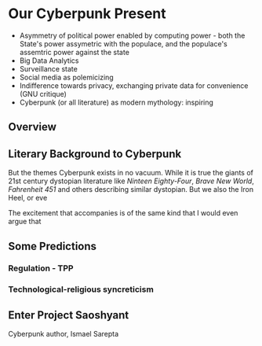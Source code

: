 # Our Cyberpunk Present
- Asymmetry of political power enabled by computing power - both the State's power assymetric with the populace, and the populace's assemtric power against the state
- Big Data Analytics
- Surveillance state
- Social media as polemicizing
- Indifference towards privacy, exchanging private data for convenience (GNU critique)
- Cyberpunk (or all literature) as modern mythology: inspiring

## Overview

## Literary Background to Cyberpunk
But the themes Cyberpunk exists in no vacuum. While it is true the giants of 21st century dystopian literature like *Ninteen Eighty-Four*, *Brave New World*, *Fahrenheit 451* and others describing similar dystopian. But we also the Iron Heel, or eve

The excitement that accompanies is of the same kind that  I would even argue that 

## Some Predictions

### Regulation - TPP

### Technological-religious syncreticism


## Enter Project Saoshyant

Cyberpunk author, Ismael Sarepta

